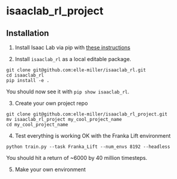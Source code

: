 # isaaclab_rl_project

## Installation

1. Install Isaac Lab via pip with [these instructions](https://isaac-sim.github.io/IsaacLab/main/source/setup/installation/isaaclab_pip_installation.html)

2. Install `isaaclab_rl` as a local editable package.

```
git clone git@github.com:elle-miller/isaaclab_rl.git
cd isaaclab_rl
pip install -e .
```
You should now see it with `pip show isaaclab_rl`.

3. Create your own project repo 

```
git clone git@github.com:elle-miller/isaaclab_rl_project.git
mv isaaclab_rl_project my_cool_project_name
cd my_cool_project_name
```

4. Test everything is working OK with the Franka Lift environment
```
python train.py --task Franka_Lift --num_envs 8192 --headless
```
You should hit a return of ~6000 by 40 million timesteps. 

5. Make your own environment

